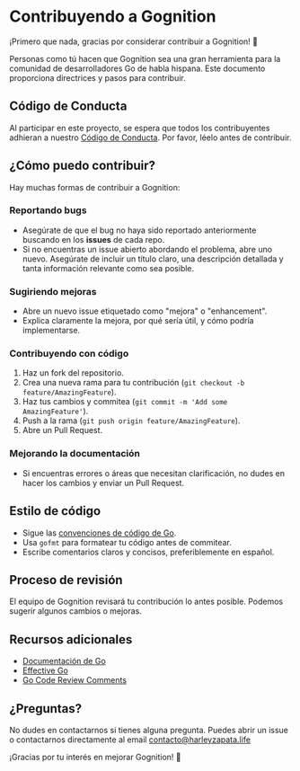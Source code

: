 # Contribuyendo a Gognition

¡Primero que nada, gracias por considerar contribuir a Gognition! 🎉 

Personas como tú hacen que Gognition sea una gran herramienta para la comunidad de desarrolladores Go de habla hispana. Este documento proporciona directrices y pasos para contribuir.

## Código de Conducta

Al participar en este proyecto, se espera que todos los contribuyentes adhieran a nuestro [Código de Conducta](CODE_OF_CONDUCT.md). Por favor, léelo antes de contribuir.

## ¿Cómo puedo contribuir?

Hay muchas formas de contribuir a Gognition:

### Reportando bugs

- Asegúrate de que el bug no haya sido reportado anteriormente buscando en los **issues** de cada repo.
- Si no encuentras un issue abierto abordando el problema, abre uno nuevo. Asegúrate de incluir un título claro, una descripción detallada y tanta información relevante como sea posible.

### Sugiriendo mejoras

- Abre un nuevo issue etiquetado como "mejora" o "enhancement".
- Explica claramente la mejora, por qué sería útil, y cómo podría implementarse.

### Contribuyendo con código

1. Haz un fork del repositorio.
2. Crea una nueva rama para tu contribución (`git checkout -b feature/AmazingFeature`).
3. Haz tus cambios y commitea (`git commit -m 'Add some AmazingFeature'`).
4. Push a la rama (`git push origin feature/AmazingFeature`).
5. Abre un Pull Request.

### Mejorando la documentación

- Si encuentras errores o áreas que necesitan clarificación, no dudes en hacer los cambios y enviar un Pull Request.

## Estilo de código

- Sigue las [convenciones de código de Go](https://golang.org/doc/effective_go.html).
- Usa `gofmt` para formatear tu código antes de commitear.
- Escribe comentarios claros y concisos, preferiblemente en español.

## Proceso de revisión

El equipo de Gognition revisará tu contribución lo antes posible. Podemos sugerir algunos cambios o mejoras.

## Recursos adicionales

- [Documentación de Go](https://golang.org/doc/)
- [Effective Go](https://golang.org/doc/effective_go.html)
- [Go Code Review Comments](https://github.com/golang/go/wiki/CodeReviewComments)

## ¿Preguntas?

No dudes en contactarnos si tienes alguna pregunta. Puedes abrir un issue o contactarnos directamente al email contacto@harleyzapata.life

¡Gracias por tu interés en mejorar Gognition! 🚀
